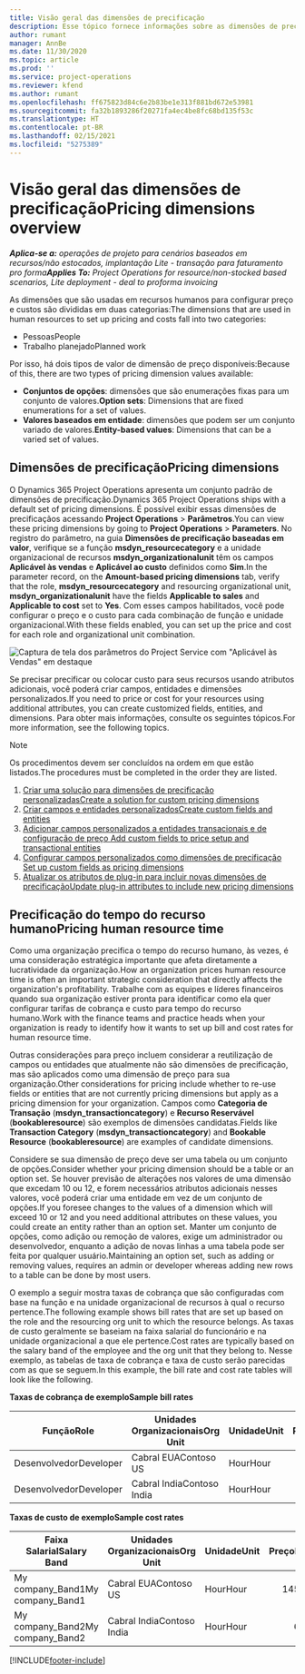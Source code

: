 ```yaml
---
title: Visão geral das dimensões de precificação
description: Esse tópico fornece informações sobre as dimensões de precificação no Dynamics 365 Project Operations.
author: rumant
manager: AnnBe
ms.date: 11/30/2020
ms.topic: article
ms.prod: ''
ms.service: project-operations
ms.reviewer: kfend
ms.author: rumant
ms.openlocfilehash: ff675823d84c6e2b83be1e313f881bd672e53981
ms.sourcegitcommit: fa32b1893286f20271fa4ec4be8fc68bd135f53c
ms.translationtype: HT
ms.contentlocale: pt-BR
ms.lasthandoff: 02/15/2021
ms.locfileid: "5275389"
---
```

# <a name="pricing-dimensions-overview"></a><span data-ttu-id="c1372-103">Visão geral das dimensões de precificação</span><span class="sxs-lookup"><span data-stu-id="c1372-103">Pricing dimensions overview</span></span>

<span data-ttu-id="c1372-104">_**Aplica-se a:** operações de projeto para cenários baseados em recursos/não estocados, implantação Lite - transação para faturamento pro forma_</span><span class="sxs-lookup"><span data-stu-id="c1372-104">_**Applies To:** Project Operations for resource/non-stocked based scenarios, Lite deployment - deal to proforma invoicing_</span></span>

<span data-ttu-id="c1372-105">As dimensões que são usadas em recursos humanos para configurar preço e custos são divididas em duas categorias:</span><span class="sxs-lookup"><span data-stu-id="c1372-105">The dimensions that are used in human resources to set up pricing and costs fall into two categories:</span></span>

- <span data-ttu-id="c1372-106">Pessoas</span><span class="sxs-lookup"><span data-stu-id="c1372-106">People</span></span>
- <span data-ttu-id="c1372-107">Trabalho planejado</span><span class="sxs-lookup"><span data-stu-id="c1372-107">Planned work</span></span>

<span data-ttu-id="c1372-108">Por isso, há dois tipos de valor de dimensão de preço disponíveis:</span><span class="sxs-lookup"><span data-stu-id="c1372-108">Because of this, there are two types of pricing dimension values available:</span></span>

- <span data-ttu-id="c1372-109">**Conjuntos de opções**: dimensões que são enumerações fixas para um conjunto de valores.</span><span class="sxs-lookup"><span data-stu-id="c1372-109">**Option sets**: Dimensions that are fixed enumerations for a set of values.</span></span>
- <span data-ttu-id="c1372-110">**Valores baseados em entidade**: dimensões que podem ser um conjunto variado de valores.</span><span class="sxs-lookup"><span data-stu-id="c1372-110">**Entity-based values**: Dimensions that can be a varied set of values.</span></span>

## <a name="pricing-dimensions"></a><span data-ttu-id="c1372-111">Dimensões de precificação</span><span class="sxs-lookup"><span data-stu-id="c1372-111">Pricing dimensions</span></span>

<span data-ttu-id="c1372-112">O Dynamics 365 Project Operations apresenta um conjunto padrão de dimensões de precificação.</span><span class="sxs-lookup"><span data-stu-id="c1372-112">Dynamics 365 Project Operations ships with a default set of pricing dimensions.</span></span> <span data-ttu-id="c1372-113">É possível exibir essas dimensões de precificaçãos acessando **Project Operations** > **Parâmetros**.</span><span class="sxs-lookup"><span data-stu-id="c1372-113">You can view these pricing dimensions by going to **Project Operations** > **Parameters**.</span></span> <span data-ttu-id="c1372-114">No registro do parâmetro, na guia **Dimensões de precificação baseadas em valor**, verifique se a função **msdyn_resourcecategory** e a unidade organizacional de recursos **msdyn_organizationalunit** têm os campos **Aplicável às vendas** e **Aplicável ao custo** definidos como **Sim**.</span><span class="sxs-lookup"><span data-stu-id="c1372-114">In the parameter record, on the **Amount-based pricing dimensions** tab, verify that the role, **msdyn_resourcecategory** and resourcing organizational unit, **msdyn_organizationalunit** have the fields **Applicable to sales** and **Applicable to cost** set to **Yes**.</span></span> <span data-ttu-id="c1372-115">Com esses campos habilitados, você pode configurar o preço e o custo para cada combinação de função e unidade organizacional.</span><span class="sxs-lookup"><span data-stu-id="c1372-115">With these fields enabled, you can set up the price and cost for each role and organizational unit combination.</span></span>

![Captura de tela dos parâmetros do Project Service com "Aplicável às Vendas" em destaque](media/PS-OOB-parameters.png)

<span data-ttu-id="c1372-117">Se precisar precificar ou colocar custo para seus recursos usando atributos adicionais, você poderá criar campos, entidades e dimensões personalizados.</span><span class="sxs-lookup"><span data-stu-id="c1372-117">If you need to price or cost for your resources using additional attributes, you can create customized fields, entities, and dimensions.</span></span> <span data-ttu-id="c1372-118">Para obter mais informações, consulte os seguintes tópicos.</span><span class="sxs-lookup"><span data-stu-id="c1372-118">For more information, see the following topics.</span></span> 
  
  > [!NOTE]
  > <span data-ttu-id="c1372-119">Os procedimentos devem ser concluídos na ordem em que estão listados.</span><span class="sxs-lookup"><span data-stu-id="c1372-119">The procedures must be completed in the order they are listed.</span></span>

1. [<span data-ttu-id="c1372-120">Criar uma solução para dimensões de precificação personalizadas</span><span class="sxs-lookup"><span data-stu-id="c1372-120">Create a solution for custom pricing dimensions</span></span>](../sales/create-solution-custompd.md)
2. [<span data-ttu-id="c1372-121">Criar campos e entidades personalizados</span><span class="sxs-lookup"><span data-stu-id="c1372-121">Create custom fields and entities</span></span>](create-custom-fields-entities-pricing-dimensions.md)
3. [<span data-ttu-id="c1372-122">Adicionar campos personalizados a entidades transacionais e de configuração de preço </span><span class="sxs-lookup"><span data-stu-id="c1372-122">Add custom fields to price setup and transactional entities</span></span>](add-custom-fields-price-setup-transactional-entities.md)
4. [<span data-ttu-id="c1372-123">Configurar campos personalizados como dimensões de precificação </span><span class="sxs-lookup"><span data-stu-id="c1372-123">Set up custom fields as pricing dimensions</span></span>](set-up-custom-fields-pricing-dimensions.md)
5. [<span data-ttu-id="c1372-124">Atualizar os atributos de plug-in para incluir novas dimensões de precificação</span><span class="sxs-lookup"><span data-stu-id="c1372-124">Update plug-in attributes to include new pricing dimensions</span></span>](update-plugin-attributes-pd.md)


## <a name="pricing-human-resource-time"></a><span data-ttu-id="c1372-125">Precificação do tempo do recurso humano</span><span class="sxs-lookup"><span data-stu-id="c1372-125">Pricing human resource time</span></span>
<span data-ttu-id="c1372-126">Como uma organização precifica o tempo do recurso humano, às vezes, é uma consideração estratégica importante que afeta diretamente a lucratividade da organização.</span><span class="sxs-lookup"><span data-stu-id="c1372-126">How an organization prices human resource time is often an important strategic consideration that directly affects the organization's profitability.</span></span> <span data-ttu-id="c1372-127">Trabalhe com as equipes e líderes financeiros quando sua organização estiver pronta para identificar como ela quer configurar tarifas de cobrança e custo para tempo do recurso humano.</span><span class="sxs-lookup"><span data-stu-id="c1372-127">Work with the finance teams and practice heads when your organization is ready to identify how it wants to set up bill and cost rates for human resource time.</span></span>

<span data-ttu-id="c1372-128">Outras considerações para preço incluem considerar a reutilização de campos ou entidades que atualmente não são dimensões de precificação, mas são aplicados como uma dimensão de preço para sua organização.</span><span class="sxs-lookup"><span data-stu-id="c1372-128">Other considerations for pricing include whether to re-use fields or entities that are not currently pricing dimensions but apply as a pricing dimension for your organization.</span></span> <span data-ttu-id="c1372-129">Campos como **Categoria de Transação** (**msdyn_transactioncategory**) e **Recurso Reservável** (**bookableresource**) são exemplos de dimensões candidatas.</span><span class="sxs-lookup"><span data-stu-id="c1372-129">Fields like **Transaction Category** (**msdyn_transactioncategory**) and **Bookable Resource** (**bookableresource**) are examples of candidate dimensions.</span></span> 

<span data-ttu-id="c1372-130">Considere se sua dimensão de preço deve ser uma tabela ou um conjunto de opções.</span><span class="sxs-lookup"><span data-stu-id="c1372-130">Consider whether your pricing dimension should be a table or an option set.</span></span> <span data-ttu-id="c1372-131">Se houver previsão de alterações nos valores de uma dimensão que excedam 10 ou 12, e forem necessários atributos adicionais nesses valores, você poderá criar uma entidade em vez de um conjunto de opções.</span><span class="sxs-lookup"><span data-stu-id="c1372-131">If you foresee changes to the values of a dimension which will exceed 10 or 12 and you need additional attributes on these values, you could create an entity rather than an option set.</span></span> <span data-ttu-id="c1372-132">Manter um conjunto de opções, como adição ou remoção de valores, exige um administrador ou desenvolvedor, enquanto a adição de novas linhas a uma tabela pode ser feita por qualquer usuário.</span><span class="sxs-lookup"><span data-stu-id="c1372-132">Maintaining an option set, such as adding or removing values, requires an admin or developer whereas adding new rows to a table can be done by most users.</span></span>

<span data-ttu-id="c1372-133">O exemplo a seguir mostra taxas de cobrança que são configuradas com base na função e na unidade organizacional de recursos à qual o recurso pertence.</span><span class="sxs-lookup"><span data-stu-id="c1372-133">The following example shows bill rates that are set up based on the role and the resourcing org unit to which the resource belongs.</span></span> <span data-ttu-id="c1372-134">As taxas de custo geralmente se baseiam na faixa salarial do funcionário e na unidade organizacional a que ele pertence.</span><span class="sxs-lookup"><span data-stu-id="c1372-134">Cost rates are typically based on the salary band of the employee and the org unit that they belong to.</span></span> <span data-ttu-id="c1372-135">Nesse exemplo, as tabelas de taxa de cobrança e taxa de custo serão parecidas com as que se seguem.</span><span class="sxs-lookup"><span data-stu-id="c1372-135">In this example, the bill rate and cost rate tables will look like the following.</span></span>

<span data-ttu-id="c1372-136">**Taxas de cobrança de exemplo**</span><span class="sxs-lookup"><span data-stu-id="c1372-136">**Sample bill rates**</span></span>

| <span data-ttu-id="c1372-137">Função</span><span class="sxs-lookup"><span data-stu-id="c1372-137">Role</span></span>        | <span data-ttu-id="c1372-138">Unidades Organizacionais</span><span class="sxs-lookup"><span data-stu-id="c1372-138">Org Unit</span></span>    |<span data-ttu-id="c1372-139">Unidade</span><span class="sxs-lookup"><span data-stu-id="c1372-139">Unit</span></span>      |<span data-ttu-id="c1372-140">Preço</span><span class="sxs-lookup"><span data-stu-id="c1372-140">Price</span></span>      |<span data-ttu-id="c1372-141">Moeda</span><span class="sxs-lookup"><span data-stu-id="c1372-141">Currency</span></span>  |
| ------------|-------------|----------|----------:|----------|
| <span data-ttu-id="c1372-142">Desenvolvedor</span><span class="sxs-lookup"><span data-stu-id="c1372-142">Developer</span></span>   | <span data-ttu-id="c1372-143">Cabral EUA</span><span class="sxs-lookup"><span data-stu-id="c1372-143">Contoso US</span></span>  |<span data-ttu-id="c1372-144">Hour</span><span class="sxs-lookup"><span data-stu-id="c1372-144">Hour</span></span> | <span data-ttu-id="c1372-145">200</span><span class="sxs-lookup"><span data-stu-id="c1372-145">200</span></span>|<span data-ttu-id="c1372-146">USD</span><span class="sxs-lookup"><span data-stu-id="c1372-146">USD</span></span>     |
| <span data-ttu-id="c1372-147">Desenvolvedor</span><span class="sxs-lookup"><span data-stu-id="c1372-147">Developer</span></span>   | <span data-ttu-id="c1372-148">Cabral India</span><span class="sxs-lookup"><span data-stu-id="c1372-148">Contoso India</span></span> |<span data-ttu-id="c1372-149">Hour</span><span class="sxs-lookup"><span data-stu-id="c1372-149">Hour</span></span>|   <span data-ttu-id="c1372-150">112</span><span class="sxs-lookup"><span data-stu-id="c1372-150">112</span></span>|<span data-ttu-id="c1372-151">USD</span><span class="sxs-lookup"><span data-stu-id="c1372-151">USD</span></span>     |


<span data-ttu-id="c1372-152">**Taxas de custo de exemplo**</span><span class="sxs-lookup"><span data-stu-id="c1372-152">**Sample cost rates**</span></span>

| <span data-ttu-id="c1372-153">Faixa Salarial</span><span class="sxs-lookup"><span data-stu-id="c1372-153">Salary Band</span></span>     | <span data-ttu-id="c1372-154">Unidades Organizacionais</span><span class="sxs-lookup"><span data-stu-id="c1372-154">Org Unit</span></span>    |<span data-ttu-id="c1372-155">Unidade</span><span class="sxs-lookup"><span data-stu-id="c1372-155">Unit</span></span>      |<span data-ttu-id="c1372-156">Preço</span><span class="sxs-lookup"><span data-stu-id="c1372-156">Price</span></span>      |<span data-ttu-id="c1372-157">Moeda</span><span class="sxs-lookup"><span data-stu-id="c1372-157">Currency</span></span>  |
| ----------------|-------------|----------|----------:|----------|
| <span data-ttu-id="c1372-158">My company_Band1</span><span class="sxs-lookup"><span data-stu-id="c1372-158">My company_Band1</span></span> | <span data-ttu-id="c1372-159">Cabral EUA</span><span class="sxs-lookup"><span data-stu-id="c1372-159">Contoso US</span></span>  |<span data-ttu-id="c1372-160">Hour</span><span class="sxs-lookup"><span data-stu-id="c1372-160">Hour</span></span> | <span data-ttu-id="c1372-161">145</span><span class="sxs-lookup"><span data-stu-id="c1372-161">145</span></span>|<span data-ttu-id="c1372-162">USD</span><span class="sxs-lookup"><span data-stu-id="c1372-162">USD</span></span>     |
| <span data-ttu-id="c1372-163">My company_Band2</span><span class="sxs-lookup"><span data-stu-id="c1372-163">My company_Band2</span></span> | <span data-ttu-id="c1372-164">Cabral India</span><span class="sxs-lookup"><span data-stu-id="c1372-164">Contoso India</span></span> |<span data-ttu-id="c1372-165">Hour</span><span class="sxs-lookup"><span data-stu-id="c1372-165">Hour</span></span>|   <span data-ttu-id="c1372-166">67</span><span class="sxs-lookup"><span data-stu-id="c1372-166">67</span></span>|<span data-ttu-id="c1372-167">USD</span><span class="sxs-lookup"><span data-stu-id="c1372-167">USD</span></span>     |


[!INCLUDE[footer-include](../includes/footer-banner.md)]